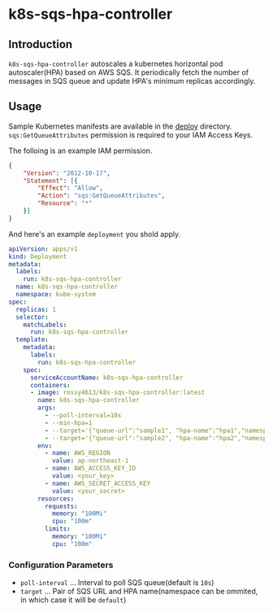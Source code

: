 # k8s-sqs-hpa-controller

## Introduction

`k8s-sqs-hpa-controller` autoscales a kubernetes horizontal pod autoscaler(HPA) based on AWS SQS.
It periodically fetch the number of messages in SQS queue and update HPA's minimum replicas accordingly.

## Usage

Sample Kubernetes manifests are available in the [deploy](https://github.com/RossyWhite/k8s-sqs-hpa-controller/tree/master/deploy) directory.
`sqs:GetQueueAttributes` permission is required to your IAM Access Keys.

The folloing is an example IAM permission.

```json
{
    "Version": "2012-10-17",
    "Statement": [{
        "Effect": "Allow",
        "Action": "sqs:GetQueueAttributes",
        "Resource": "*"
    }]
}
```

And here's an example `deployment` you shold apply.

```yaml
apiVersion: apps/v1
kind: Deployment
metadata:
  labels:
    run: k8s-sqs-hpa-controller
  name: k8s-sqs-hpa-controller
  namespace: kube-system
spec:
  replicas: 1
  selector:
    matchLabels:
      run: k8s-sqs-hpa-controller
  template:
    metadata:
      labels:
        run: k8s-sqs-hpa-controller
    spec:
      serviceAccountName: k8s-sqs-hpa-controller
      containers:
      - image: rossy4613/k8s-sqs-hpa-controller:latest
        name: k8s-sqs-hpa-controller
        args:
          - --poll-interval=10s
          - --min-hpa=1
          - --target='{"queue-url":"sample1", "hpa-name":"hpa1","namespace":"default"}'
          - --target='{"queue-url":"sample2", "hpa-name":"hpa2","namespace":"default"}'
        env:
          - name: AWS_REGION
            value: ap-northeast-1
          - name: AWS_ACCESS_KEY_ID
            value: <your_key>
          - name: AWS_SECRET_ACCESS_KEY
            value: <your_secret>
        resources:
          requests:
            memory: "100Mi"
            cpu: "100m"
          limits:
            memory: "100Mi"
            cpu: "100m"

```

### Configuration Parameters

- `poll-interval` ... Interval to poll SQS queue(default is `10s`)
- `target` ... Pair of SQS URL and HPA name(namespace can be ommited, in which case it will be `default`)
